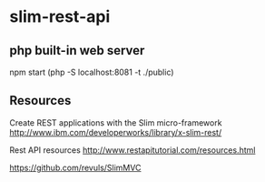 # slim-rest-api

## php built-in web server

npm start
	(php -S localhost:8081 -t ./public)
	
## Resources

Create REST applications with the Slim micro-framework
http://www.ibm.com/developerworks/library/x-slim-rest/

Rest API resources
http://www.restapitutorial.com/resources.html

https://github.com/revuls/SlimMVC




